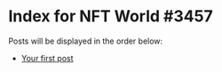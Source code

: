 # Index for NFT World #3457
Posts will be displayed in the order below:

- [Your first post](./001-first.md)

